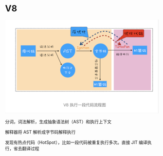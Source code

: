 # V8

![](../assets/V8-20240717203653822.jpg)

分词，词法解析，生成抽象语法树（AST）和执行上下文

解释器将 AST 解析成字节码解释执行

发现有热点代码（HotSpot），比如一段代码被重复执行多次。直接 JIT 编译执行，省去翻译过程


